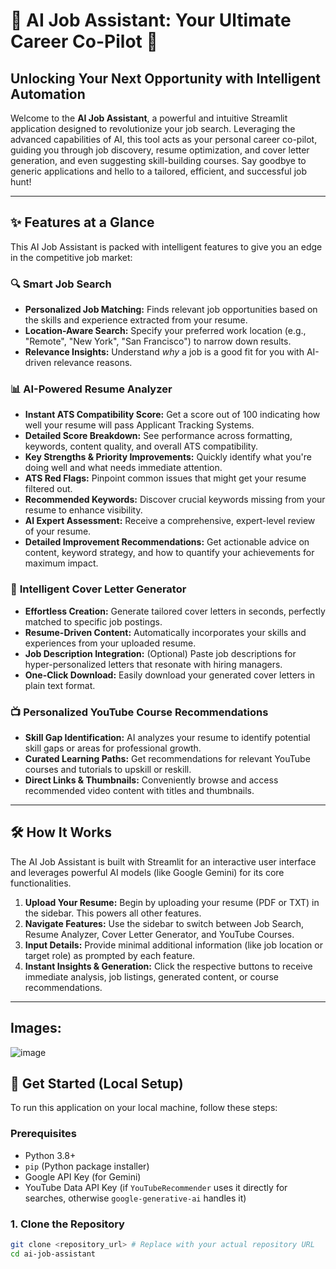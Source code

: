 # 🚀 AI Job Assistant: Your Ultimate Career Co-Pilot 🚀

## Unlocking Your Next Opportunity with Intelligent Automation

Welcome to the **AI Job Assistant**, a powerful and intuitive Streamlit application designed to revolutionize your job search. Leveraging the advanced capabilities of AI, this tool acts as your personal career co-pilot, guiding you through job discovery, resume optimization, and cover letter generation, and even suggesting skill-building courses. Say goodbye to generic applications and hello to a tailored, efficient, and successful job hunt!

---

## ✨ Features at a Glance

This AI Job Assistant is packed with intelligent features to give you an edge in the competitive job market:

### 🔍 **Smart Job Search**
* **Personalized Job Matching:** Finds relevant job opportunities based on the skills and experience extracted from your resume.
* **Location-Aware Search:** Specify your preferred work location (e.g., "Remote", "New York", "San Francisco") to narrow down results.
* **Relevance Insights:** Understand *why* a job is a good fit for you with AI-driven relevance reasons.

### 📊 **AI-Powered Resume Analyzer**
* **Instant ATS Compatibility Score:** Get a score out of 100 indicating how well your resume will pass Applicant Tracking Systems.
* **Detailed Score Breakdown:** See performance across formatting, keywords, content quality, and overall ATS compatibility.
* **Key Strengths & Priority Improvements:** Quickly identify what you're doing well and what needs immediate attention.
* **ATS Red Flags:** Pinpoint common issues that might get your resume filtered out.
* **Recommended Keywords:** Discover crucial keywords missing from your resume to enhance visibility.
* **AI Expert Assessment:** Receive a comprehensive, expert-level review of your resume.
* **Detailed Improvement Recommendations:** Get actionable advice on content, keyword strategy, and how to quantify your achievements for maximum impact.

### 📝 **Intelligent Cover Letter Generator**
* **Effortless Creation:** Generate tailored cover letters in seconds, perfectly matched to specific job postings.
* **Resume-Driven Content:** Automatically incorporates your skills and experiences from your uploaded resume.
* **Job Description Integration:** (Optional) Paste job descriptions for hyper-personalized letters that resonate with hiring managers.
* **One-Click Download:** Easily download your generated cover letters in plain text format.

### 📺 **Personalized YouTube Course Recommendations**
* **Skill Gap Identification:** AI analyzes your resume to identify potential skill gaps or areas for professional growth.
* **Curated Learning Paths:** Get recommendations for relevant YouTube courses and tutorials to upskill or reskill.
* **Direct Links & Thumbnails:** Conveniently browse and access recommended video content with titles and thumbnails.

---

## 🛠️ How It Works

The AI Job Assistant is built with Streamlit for an interactive user interface and leverages powerful AI models (like Google Gemini) for its core functionalities.

1.  **Upload Your Resume:** Begin by uploading your resume (PDF or TXT) in the sidebar. This powers all other features.
2.  **Navigate Features:** Use the sidebar to switch between Job Search, Resume Analyzer, Cover Letter Generator, and YouTube Courses.
3.  **Input Details:** Provide minimal additional information (like job location or target role) as prompted by each feature.
4.  **Instant Insights & Generation:** Click the respective buttons to receive immediate analysis, job listings, generated content, or course recommendations.

---
## Images:

![image](https://github.com/user-attachments/assets/fed58976-0f18-4b9a-9073-129c71bf76a4)

## 🚀 Get Started (Local Setup)

To run this application on your local machine, follow these steps:

### Prerequisites

* Python 3.8+
* `pip` (Python package installer)
* Google API Key (for Gemini)
* YouTube Data API Key (if `YouTubeRecommender` uses it directly for searches, otherwise `google-generative-ai` handles it)

### 1. Clone the Repository

```bash
git clone <repository_url> # Replace with your actual repository URL
cd ai-job-assistant
